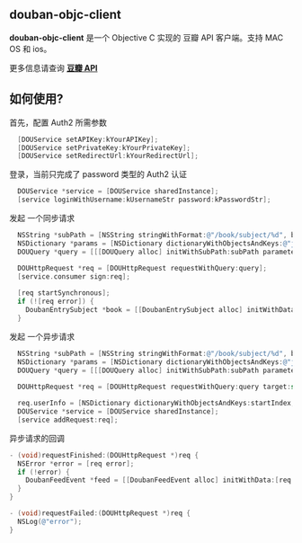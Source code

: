 
[豆瓣 API]: http://www.douban.com

douban-objc-client 
------------------

**douban-objc-client** 是一个 Objective C 实现的 豆瓣 API 客户端。支持 MAC OS 和 ios。

更多信息请查询 **[豆瓣 API]**


如何使用? 
-------

首先，配置 Auth2 所需参数

```objective-c
  [DOUService setAPIKey:kYourAPIKey];
  [DOUService setPrivateKey:kYourPrivateKey];
  [DOUService setRedirectUrl:kYourRedirectUrl];
```


登录，当前只完成了 password 类型的 Auth2 认证

```objective-c
  DOUService *service = [DOUService sharedInstance];
  [service loginWithUsername:kUsernameStr password:kPasswordStr];  
```


发起 一个同步请求

```objective-c
  NSString *subPath = [NSString stringWithFormat:@"/book/subject/%d", bookId];
  NSDictionary *params = [NSDictionary dictionaryWithObjectsAndKeys:@"json",@"alt", nil];
  DOUQuery *query = [[[DOUQuery alloc] initWithSubPath:subPath parameters:params] autorelease];

  DOUHttpRequest *req = [DOUHttpRequest requestWithQuery:query];
  [service.consumer sign:req];
  
  [req startSynchronous];
  if (![req error]) {
    DoubanEntrySubject *book = [[DoubanEntrySubject alloc] initWithData:[req responseData]];
  }
```


发起 一个异步请求

```objective-c
  NSString *subPath = [NSString stringWithFormat:@"/book/subject/%d", bookId];
  NSDictionary *params = [NSDictionary dictionaryWithObjectsAndKeys:@"json",@"alt", nil];
  DOUQuery *query = [[[DOUQuery alloc] initWithSubPath:subPath parameters:params] autorelease];
  
  DOUHttpRequest *req = [DOUHttpRequest requestWithQuery:query target:self];

  req.userInfo = [NSDictionary dictionaryWithObjectsAndKeys:startIndex, kUserInfoStartIndex, nil];
  DOUService *service = [DOUService sharedInstance];
  [service addRequest:req];
```


异步请求的回调

```objective-c
- (void)requestFinished:(DOUHttpRequest *)req {
  NSError *error = [req error];
  if (!error) {
    DoubanFeedEvent *feed = [[DoubanFeedEvent alloc] initWithData:[req responseData]];
  }
}

- (void)requestFailed:(DOUHttpRequest *)req {
  NSLog(@"error");
}
```